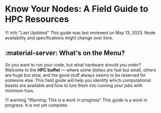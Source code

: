 # Know Your Nodes: A Field Guide to HPC Resources

!!! info "Last Updated"
    This guide was last reviewed on May 13, 2025. Node availability and specifications might change over time.

## :material-server: What's on the Menu?

So you want to run your code, but what hardware should you order? Welcome to the **HPC buffet** — where some dishes are fast but small, others are huge but slow, and the good stuff always seems to be reserved for someone else.
This field guide will help you identify which computational beasts are available and how to lure them into running your jobs with minimum fuss.


!!! warning "Warning: This is a work in progress"
    This guide is a work in progress. It is not yet complete.

